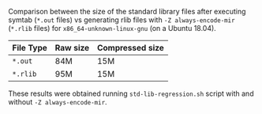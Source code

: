 Comparison between the size of the standard library files after executing symtab (`*.out` files) vs generating rlib 
files with `-Z always-encode-mir` (`*.rlib` files) for `x86_64-unknown-linux-gnu` (on a Ubuntu 18.04).

| File Type | Raw size | Compressed size |
|-----------|----------|-----------------|
| `*.out`   |   84M    |     15M         |
| `*.rlib`  |   95M    |     15M         |

These results were obtained running `std-lib-regression.sh` script with and without `-Z always-encode-mir`.